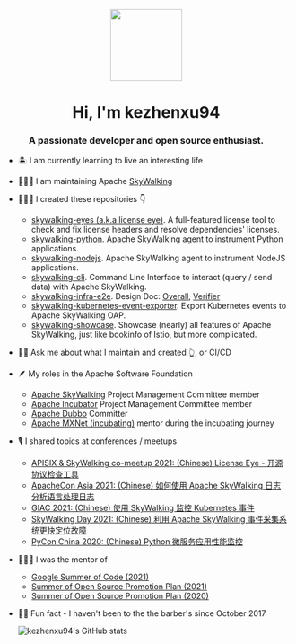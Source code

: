 <p align="center">
  <img style="width:8rem; height:auto" src="https://user-images.githubusercontent.com/15965696/138292443-0f9c2c63-12a1-4088-9b0a-6afb39dd37ee.png"/>
</p>

<h1 align="center">Hi, I'm kezhenxu94</h1>
<h3 font-size="20" align="center">A passionate developer and open source enthusiast.</h3>

- 🏝 I am currently learning to live an interesting life

- 🧑🏻‍🔧 I am maintaining Apache [SkyWalking](http://github.com/apache/skywalking)

- 👨🏻‍💻 I created these repositories 👇
  - [skywalking-eyes (a.k.a license eye)](http://github.com/apache/skywalking-eyes). A full-featured license tool to check and fix license headers and resolve dependencies' licenses.
  - [skywalking-python](http://github.com/apache/skywalking-python). Apache SkyWalking agent to instrument Python applications.
  - [skywalking-nodejs](http://github.com/apache/skywalking-nodejs). Apache SkyWalking agent to instrument NodeJS applications.
  - [skywalking-cli](http://github.com/apache/skywalking-cli). Command Line Interface to interact (query / send data) with Apache SkyWalking.
  - [skywalking-infra-e2e](http://github.com/apache/skywalking-infra-e2e). Design Doc: [Overall](https://skywalking.apache.org/blog/e2e-design/), [Verifier](https://skywalking.apache.org/blog/2021-02-01-e2e-verifier-design/)
  - [skywalking-kubernetes-event-exporter](https://github.com/apache/skywalking-kubernetes-event-exporter). Export Kubernetes events to Apache SkyWalking OAP.
  - [skywalking-showcase](https://github.com/apache/skywalking-showcase). Showcase (nearly) all features of Apache SkyWalking, just like bookinfo of Istio, but more complicated.

- 🙋🏻 Ask me about what I maintain and created 👆, or CI/CD

- 🪶 My roles in the Apache Software Foundation
  - [Apache SkyWalking](https://skywalking.apache.org) Project Management Committee member
  - [Apache Incubator](https://incubator.apache.org) Project Management Committee member
  - [Apache Dubbo](http://github.com/apache/dubbo) Committer
  - [Apache MXNet (incubating)](http://github.com/apache/incubator-mxnet) mentor during the incubating journey

- 🎙 I shared topics at conferences / meetups
  - [APISIX & SkyWalking co-meetup 2021: (Chinese) License Eye - 开源协议检查工具](https://www.bilibili.com/video/BV1Kb4y1a7Gi) 
  - [ApacheCon Asia 2021: (Chinese) 如何使用 Apache SkyWalking 日志分析语言处理日志](https://www.youtube.com/watch?v=-FfI0DPwqjA)
  - [GIAC 2021: (Chinese) 使用 SkyWalking 监控 Kubernetes 事件](https://giac.msup.com.cn/teacher?id=8192)
  - [SkyWalking Day 2021: (Chinese) 利用 Apache SkyWalking 事件采集系统更快定位故障](https://www.bilibili.com/video/BV1NU4y1V7LX)
  - [PyCon China 2020: (Chinese) Python 微服务应用性能监控](https://www.bilibili.com/video/BV1Ry4y167b6/)

- 👨🏼‍🎓 I was the mentor of
  - [Google Summer of Code (2021)](https://summerofcode.withgoogle.com/archive/2021/projects/5224136162410496/)
  - [Summer of Open Source Promotion Plan (2021)](https://summer.iscas.ac.cn/#/org/orgdetail/apacheskywalking?lang=en)
  - [Summer of Open Source Promotion Plan (2020)](https://isrc.iscas.ac.cn/summer2020/#/organisations/apache-sw)

- 💇🏻 Fun fact - I haven't been to the the barber's since October 2017

  ![kezhenxu94's GitHub stats](https://github-readme-stats.vercel.app/api?username=kezhenxu94&show_icons=true&title_color=fff&icon_color=79ff97&text_color=c9d1d9&bg_color=0d1117&border_color=333)
